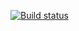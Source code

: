 [![Build status](https://ci.appveyor.com/api/projects/status/6guh9tmha0ht65xn?svg=true)](https://ci.appveyor.com/project/Lanoriya/ahj-testing)
